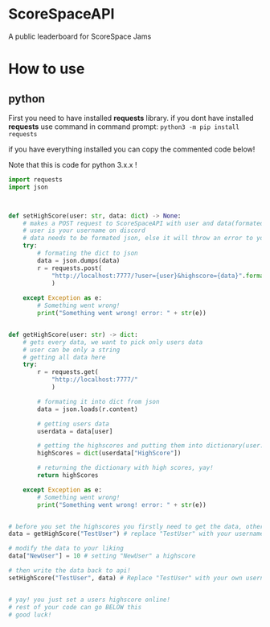 # ScoreSpaceAPI
A public leaderboard for ScoreSpace Jams


# How to use

## python
First you need to have installed **requests** library.
if you dont have installed **requests** use command in command prompt: `python3 -m pip install requests`

if you have everything installed you can copy the commented code below!

Note that this is code for python 3.x.x !


```python
import requests
import json



def setHighScore(user: str, data: dict) -> None:
	# makes a POST request to ScoreSpaceAPI with user and data(formated json)
	# user is your username on discord
	# data needs to be formated json, else it will throw an error to you
	try:
		# formating the dict to json
		data = json.dumps(data)
		r = requests.post(
			"http://localhost:7777/?user={user}&highscore={data}".format(user=user, data=data)
			)
		
	except Exception as e:
		# Something went wrong!
		print("Something went wrong! error: " + str(e))


def getHighScore(user: str) -> dict:
	# gets every data, we want to pick only users data
	# user can be only a string
	# getting all data here
	try:
		r = requests.get(
			"http://localhost:7777/"
			)

		# formating it into dict from json
		data = json.loads(r.content)

		# getting users data
		userdata = data[user]

		# getting the highscores and putting them into dictionary(user: score)
		highScores = dict(userdata["HighScore"])

		# returning the dictionary with high scores, yay!
		return highScores

	except Exception as e:
		# Something went wrong!
		print("Something went wrong! error: " + str(e))


# before you set the highscores you firstly need to get the data, otherwise all data will be deleted!
data = getHighScore("TestUser") # replace "TestUser" with your username

# modify the data to your liking
data["NewUser"] = 10 # setting "NewUser" a highscore

# then write the data back to api!
setHighScore("TestUser", data) # Replace "TestUser" with your own username


# yay! you just set a users highscore online!
# rest of your code can go BELOW this
# good luck!
```


